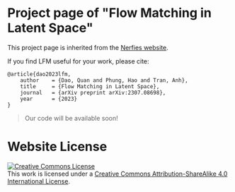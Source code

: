 # Project page of "Flow Matching in Latent Space"

This project page is inherited from the [Nerfies website](https://nerfies.github.io).

If you find LFM useful for your work, please cite:
```
@article{dao2023lfm,
    author    = {Dao, Quan and Phung, Hao and Tran, Anh},
    title     = {Flow Matching in Latent Space},
    journal   = {arXiv preprint arXiv:2307.08698},
    year      = {2023}
}
```

> Our code will be available soon!

# Website License
<a rel="license" href="http://creativecommons.org/licenses/by-sa/4.0/"><img alt="Creative Commons License" style="border-width:0" src="https://i.creativecommons.org/l/by-sa/4.0/88x31.png" /></a><br />This work is licensed under a <a rel="license" href="http://creativecommons.org/licenses/by-sa/4.0/">Creative Commons Attribution-ShareAlike 4.0 International License</a>.
